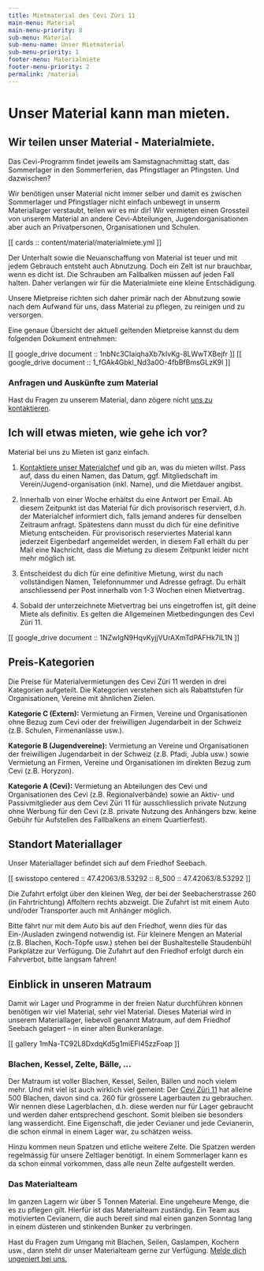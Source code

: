 ```yaml
---
title: Mietmaterial des Cevi Züri 11
main-menu: Material
main-menu-priority: 8
sub-menu: Material
sub-menu-name: Unser Mietmaterial
sub-menu-priority: 1
footer-menu: Materialmiete
footer-menu-priority: 2
permalink: /material
---
```


# Unser Material kann man mieten.

## Wir teilen unser Material - Materialmiete.

Das Cevi-Programm findet jeweils am Samstagnachmittag statt, das Sommerlager in den Sommerferien, das Pfingstlager an
Pfingsten. Und dazwischen?

Wir benötigen unser Material nicht immer selber und damit es zwischen Sommerlager und Pfingstlager nicht einfach
unbewegt in unserm Materiallager verstaubt, teilen wir es mir dir! Wir vermieten einen Grossteil von unserem Material an
andere Cevi-Abteilungen, Jugendorganisationen aber auch an Privatpersonen, Organisationen und Schulen.

[[ cards :: content/material/materialmiete.yml ]]

Der Unterhalt sowie die Neuanschaffung von Material ist teuer und mit jedem Gebrauch entsteht auch Abnutzung. Doch ein
Zelt ist nur brauchbar, wenn es dicht ist. Die Schrauben am Fallbalken müssen auf jeden Fall halten. Daher verlangen wir
für die Materialmiete eine kleine Entschädigung.

Unsere Mietpreise richten sich daher primär nach der Abnutzung sowie nach dem Aufwand für uns, dass Material zu pflegen,
zu reinigen und zu versorgen.

Eine genaue Übersicht der aktuell geltenden Mietpreise kannst du dem folgenden Dokument entnehmen:

[[ google_drive document :: 1nbNc3CIaiqhaXb7kIvKg-8LWwTXBejfr ]]
[[ google_drive document :: 1_fGAk4Gbkl_Nd3a0O-4fbBfBmsGLzK9l ]]

### Anfragen und Auskünfte zum Material

Hast du Fragen zu unserem Material, dann zögere nicht [uns zu kontaktieren](/material/kontakt).

## Ich will etwas mieten, wie gehe ich vor?

Material bei uns zu Mieten ist ganz einfach.

1) [Kontaktiere unser Materialchef](/material/kontakt) und gib an, was du mieten willst. Pass auf, dass du einen Namen,
   das Datum, ggf. Mitgliedschaft im Verein/Jugend-organisation (inkl. Name), und die Mietdauer angibst.

2) Innerhalb von einer Woche erhältst du eine Antwort per Email.
   Ab diesem Zeitpunkt ist das Material für dich provisorisch reserviert, d.h. der Materialchef informiert dich, falls
   jemand anderes für denselben Zeitraum anfragt. Spätestens dann musst du dich für eine definitive Mietung entscheiden.
   Für provisorisch reserviertes Material kann jederzeit Eigenbedarf angemeldet werden, in diesem Fall erhält du per
   Mail eine Nachricht, dass die Mietung zu diesem Zeitpunkt leider nicht mehr möglich ist.

3) Entscheidest du dich für eine definitive Mietung, wirst du nach vollständigen Namen, Telefonnummer und Adresse
   gefragt. Du erhält anschliessend per Post innerhalb von 1-3 Wochen einen Mietvertrag.

4) Sobald der unterzeichnete Mietvertrag bei uns eingetroffen ist, gilt deine Miete als definitiv. Es gelten die
   Allgemeinen Mietbedingungen des Cevi Züri 11.

[[ google_drive document :: 1NZwIgN9HqvKyjjVUrAXmTdPAFHk7IL1N ]]

## Preis-Kategorien

Die Preise für Materialvermietungen des Cevi Züri 11 werden in drei Kategorien aufgeteilt. Die Kategorien verstehen
sich als Rabattstufen für Organisationen, Vereine mit ähnlichen Zielen.

**Kategorie C (Extern):** Vermietung an Firmen, Vereine und Organisationen ohne Bezug zum Cevi oder der freiwilligen
Jugendarbeit in der Schweiz (z.B. Schulen, Firmenanlässe usw.).

**Kategorie B (Jugendvereine):** Vermietung an Vereine und Organisationen der freiwilligen Jugendarbeit in der
Schweiz (z.B. Pfadi, Jubla usw.) sowie Vermietung an Firmen, Vereine und Organisationen im direkten Bezug zum Cevi
(z.B. Horyzon).

**Kategorie A (Cevi):** Vermietung an Abteilungen des Cevi und Organisationen des Cevi (z.B. Regionalverbände) sowie an
Aktiv- und Passivmitglieder aus dem Cevi Züri 11 für ausschliesslich private Nutzung ohne Werbung für den Cevi (z.B.
private Nutzung des Anhängers bzw. keine Gebühr für Aufstellen des Fallbalkens an einem Quartierfest).

## Standort Materiallager

Unser Materiallager befindet sich auf dem Friedhof Seebach.

[[ swisstopo centered :: 47.42063/8.53292 :: 8_500 :: 47.42063/8.53292 ]]

Die Zufahrt erfolgt über den kleinen Weg, der bei der Seebacherstrasse 260 (in Fahrtrichtung) Affoltern rechts abzweigt.
Die Zufahrt ist mit einem Auto und/oder Transporter auch mit Anhänger möglich.

Bitte fährt nur mit dem Auto bis auf den Friedhof, wenn dies für das Ein-/Ausladen zwingend notwendig ist.
Für kleinere Mengen an Material (z.B. Blachen, Koch-Töpfe usw.) stehen bei der Bushaltestelle Staudenbühl
Parkplätze zur Verfügung. Die Zufahrt auf den Friedhof erfolgt durch ein Fahrverbot, bitte langsam fahren!

## Einblick in unseren Matraum

Damit wir Lager und Programme in der freien Natur durchführen können benötigen wir viel Material, sehr viel Material.
Dieses Material wird in unserem Materiallager, liebevoll genannt Matraum, auf dem Friedhof Seebach gelagert – in einer
alten Bunkeranlage.

[[ gallery 1mNa-TC92L8DxdqKd5g1miEFI45zzFoap ]]

### Blachen, Kessel, Zelte, Bälle, ...

Der Matraum ist voller Blachen, Kessel, Seilen, Bällen und noch vielem mehr. Und mit viel ist auch wirklich viel
gemeint: Der [Cevi Züri 11](/ueber-uns) hat alleine 500 Blachen, davon sind ca. 260 für grössere Lagerbauten zu
gebrauchen. Wir nennen diese Lagerblachen, d.h. diese werden nur für Lager gebraucht und werden daher entsprechend
geschont. Somit bleiben sie besonders lang wasserdicht. Eine Eigenschaft, die jeder Cevianer und jede Cevianerin, die
schon einmal in einem Lager war, zu schätzen weiss.

Hinzu kommen neun Spatzen und etliche weitere Zelte. Die Spatzen werden regelmässig für unsere Zeltlager benötigt. In
einem Sommerlager kann es da schon einmal vorkommen, dass alle neun Zelte aufgestellt werden.

### Das Materialteam

Im ganzen Lagern wir über 5 Tonnen Material. Eine ungeheure Menge, die es zu pflegen gilt. Hierfür ist das Materialteam
zuständig. Ein Team aus motivierten Cevianern, die auch bereit sind mal einen ganzen Sonntag lang in einem düsteren und
stinkenden Bunker zu verbringen.

Hast du Fragen zum Umgang mit Blachen, Seilen, Gaslampen, Kochern usw., dann steht dir unser Materialteam gerne zur
Verfügung. [Melde dich ungeniert bei uns.](/material/kontakt)
